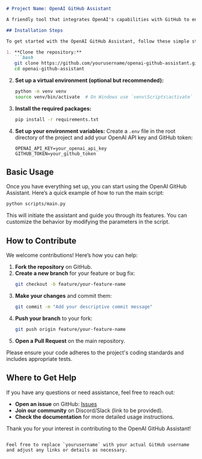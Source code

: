 ```markdown
# Project Name: OpenAI GitHub Assistant

A friendly tool that integrates OpenAI's capabilities with GitHub to enhance your workflow.

## Installation Steps

To get started with the OpenAI GitHub Assistant, follow these simple steps:

1. **Clone the repository:**
   ```bash
   git clone https://github.com/yourusername/openai-github-assistant.git
   cd openai-github-assistant
   ```

2. **Set up a virtual environment (optional but recommended):**
   ```bash
   python -m venv venv
   source venv/bin/activate  # On Windows use `venv\Scripts\activate`
   ```

3. **Install the required packages:**
   ```bash
   pip install -r requirements.txt
   ```

4. **Set up your environment variables:**
   Create a `.env` file in the root directory of the project and add your OpenAI API key and GitHub token:
   ```
   OPENAI_API_KEY=your_openai_api_key
   GITHUB_TOKEN=your_github_token
   ```

## Basic Usage

Once you have everything set up, you can start using the OpenAI GitHub Assistant. Here’s a quick example of how to run the main script:

```bash
python scripts/main.py
```

This will initiate the assistant and guide you through its features. You can customize the behavior by modifying the parameters in the script.

## How to Contribute

We welcome contributions! Here’s how you can help:

1. **Fork the repository** on GitHub.
2. **Create a new branch** for your feature or bug fix:
   ```bash
   git checkout -b feature/your-feature-name
   ```
3. **Make your changes** and commit them:
   ```bash
   git commit -m "Add your descriptive commit message"
   ```
4. **Push your branch** to your fork:
   ```bash
   git push origin feature/your-feature-name
   ```
5. **Open a Pull Request** on the main repository.

Please ensure your code adheres to the project's coding standards and includes appropriate tests.

## Where to Get Help

If you have any questions or need assistance, feel free to reach out:

- **Open an issue** on GitHub: [Issues](https://github.com/yourusername/openai-github-assistant/issues)
- **Join our community** on Discord/Slack (link to be provided).
- **Check the documentation** for more detailed usage instructions.

Thank you for your interest in contributing to the OpenAI GitHub Assistant!
```

Feel free to replace `yourusername` with your actual GitHub username and adjust any links or details as necessary.